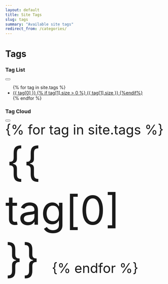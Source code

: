```yaml
---
layout: default
title: Site Tags
slug: tags
summary: "Available site tags"
redirect_from: /categories/
---
```

<!-- Content Header (Page header) -->
<div class="content-header">
  <div class="container-fluid">
    <div class="row mb-2">
      <div class="col-sm-12">
        <h1 class="m-0 text-dark">
         Tags
        </h1>
      </div><!-- /.col -->
    </div><!-- /.row -->
  </div><!-- /.container-fluid -->
</div>
<!-- /.content-header -->
<div class="content">
  <div class="container-fluid">
        <div class="row">
            <div class="col-4">
                <div class="card">
                    <div class="card-header">
                    <h3 class="card-title"><i class="fas fa-list"></i> Tag List</h3>
                    <div class="card-tools">
                        <button type="button" class="btn btn-tool" data-card-widget="collapse"><i class="fas fa-minus"></i>
                        </button>
                    </div>
                    </div>
                    <div class="card-body p-0">
                    <ul class="nav nav-pills flex-column">
                        {% for tag in site.tags %}
                        <li class="nav-item active">
                        <a href="/tag/{{ tag[0] | slugify }}/" class="nav-link">
                            {{ tag[0] }} 
                            {% if tag[1].size > 0 %} <span class="badge bg-primary float-right"> {{ tag[1].size }} </span> {%endif%}
                        </a>
                        </li>
                        {% endfor %}
                    </ul>
                    </div>
                    <!-- /.card-body -->
                </div>
                <!-- /.card -->
            </div>
            <div class="col-md-8">
                <div class="card">
                    <div class="card-header">
                    <h3 class="card-title"><i class="fas fa-cloud"></i> Tag Cloud</h3>
                    <div class="card-tools">
                        <button type="button" class="btn btn-tool" data-card-widget="collapse"><i class="fas fa-minus"></i>
                        </button>
                    </div>
                    </div>
                    <div class="card-body">
                        <ul class="tagcloud">
                        {% for tag in site.tags %}
                            <li style="font-size:{{ tag | last | size | times: 15 | plus: 50 }}%;">
                                <a href="/tag/{{ tag | first | slugify }}">
                                    {{ tag[0] }}
                                </a>
                            </li>
                        {% endfor %}
                        </ul>
                    </div>
                    <!-- /.card-body -->
                </div>
                <!-- /.card -->
            </div>
        </div>
    </div>
</div>
 
<style type="text/css">
ul.tagcloud, ul.tagcloud li
{
	font-size: 3em;
	list-style-type: none;
	padding: 0;
	margin: 0;
}

ul.tagcloud li
{
	display: inline;
}

ul.tagcloud a
{
	text-decoration: none;
	padding: 3px 4px;
}
</style>